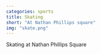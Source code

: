 ```yaml
---
categories: sports
title: Skating
short: "At Nathan Phillips square"
img: "skate.png"
---
```


Skating at Nathan Phillips Square
